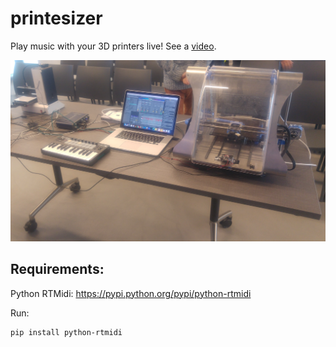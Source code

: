 # printesizer
Play music with your 3D printers live! See a [video](https://youtu.be/mluO7YGOsOs).

![Printesizer](/printesizer.png)

## Requirements:
Python RTMidi: https://pypi.python.org/pypi/python-rtmidi

Run:
```
pip install python-rtmidi
```
